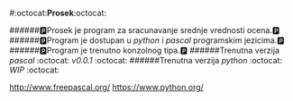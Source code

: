 #:octocat:**Prosek**:octocat:

######:parking:Prosek je program za  sracunavanje srednje vrednosti ocena.:parking:
######:parking:Program je dostupan u *python* i *pascal* programskim jezicima.:parking:
######:parking:Program je trenutno konzolnog tipa.:parking:
######Trenutna verzija *pascal* :octocat: _v0.0.1_ :octocat: 
######Trenutna verzija *python* :octocat: *WIP* :octocat: 

http://www.freepascal.org/ 
https://www.python.org/

